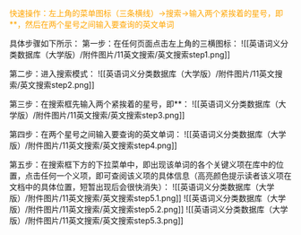 
<font color="orange">快速操作：左上角的菜单图标（三条横线）→搜索→输入两个紧挨着的星号，即**，然后在两个星号之间输入要查询的英文单词</font>

具体步骤如下所示：
第一步：在任何页面点击左上角的三横图标：
![[英语词义分类数据库（大学版）/附件图片/11英文搜索/英文搜索step1.png]]

第二步：进入搜索模式： 
![[英语词义分类数据库（大学版）/附件图片/11英文搜索/英文搜索step2.png]]

第三步：在搜索框先输入两个紧挨着的星号，即**：
![[英语词义分类数据库（大学版）/附件图片/11英文搜索/英文搜索step3.png]]

第四步：在两个星号之间输入要查询的英文单词：
![[英语词义分类数据库（大学版）/附件图片/11英文搜索/英文搜索step4.png]]

第五步：在搜索框下方的下拉菜单中，即出现该单词的各个关键义项在库中的位置，点击任何一个义项，即可查阅该义项的具体信息（高亮颜色提示读者该义项在文档中的具体位置，短暂出现后会很快消失）：
![[英语词义分类数据库（大学版）/附件图片/11英文搜索/英文搜索step5.1.png]]
![[英语词义分类数据库（大学版）/附件图片/11英文搜索/英文搜索step5.2.png]]
![[英语词义分类数据库（大学版）/附件图片/11英文搜索/英文搜索step5.3.png]]

